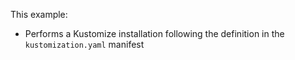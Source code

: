 This example:
- Performs a Kustomize installation following the definition in the `kustomization.yaml` manifest
